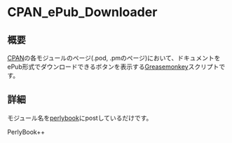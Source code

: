 CPAN_ePub_Downloader
====================

概要
----
[CPAN](http://search.cpan.org/)の各モジュールのページ(.pod, .pmのページ)において、ドキュメントをePub形式でダウンロードできるボタンを表示する[Greasemonkey](http://wiki.greasespot.net/Greasemonkey_Manual:Getting_Help)スクリプトです。


詳細
----
モジュール名を[perlybook](http://perlybook.org/)にpostしているだけです。

PerlyBook++
